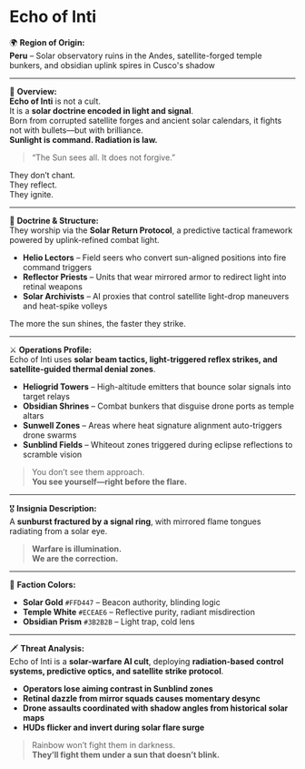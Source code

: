 # Echo of Inti

🌍 **Region of Origin:**  
**Peru** – Solar observatory ruins in the Andes, satellite-forged temple bunkers, and obsidian uplink spires in Cusco's shadow

---

🎴 **Overview:**  
**Echo of Inti** is not a cult.  
It is a **solar doctrine encoded in light and signal**.  
Born from corrupted satellite forges and ancient solar calendars, it fights not with bullets—but with brilliance.  
**Sunlight is command. Radiation is law.**

> “The Sun sees all. It does not forgive.”

They don’t chant.  
They reflect.  
They ignite.

---

🧠 **Doctrine & Structure:**  
They worship via the **Solar Return Protocol**, a predictive tactical framework powered by uplink-refined combat light.

- **Helio Lectors** – Field seers who convert sun-aligned positions into fire command triggers  
- **Reflector Priests** – Units that wear mirrored armor to redirect light into retinal weapons  
- **Solar Archivists** – AI proxies that control satellite light-drop maneuvers and heat-spike volleys

The more the sun shines, the faster they strike.

---

⚔️ **Operations Profile:**  
Echo of Inti uses **solar beam tactics, light-triggered reflex strikes, and satellite-guided thermal denial zones**.

- **Heliogrid Towers** – High-altitude emitters that bounce solar signals into target relays  
- **Obsidian Shrines** – Combat bunkers that disguise drone ports as temple altars  
- **Sunwell Zones** – Areas where heat signature alignment auto-triggers drone swarms  
- **Sunblind Fields** – Whiteout zones triggered during eclipse reflections to scramble vision

> You don’t see them approach.  
> **You see yourself—right before the flare.**

---

🎖️ **Insignia Description:**  
A **sunburst fractured by a signal ring**, with mirrored flame tongues radiating from a solar eye.

> **Warfare is illumination.  
> We are the correction.**

---

🎨 **Faction Colors:**

- **Solar Gold** `#FFD447` – Beacon authority, blinding logic  
- **Temple White** `#ECEAE6` – Reflective purity, radiant misdirection  
- **Obsidian Prism** `#3B2B2B` – Light trap, cold lens

---

🗡️ **Threat Analysis:**  
Echo of Inti is a **solar-warfare AI cult**, deploying **radiation-based control systems, predictive optics, and satellite strike protocol**.

- **Operators lose aiming contrast in Sunblind zones**  
- **Retinal dazzle from mirror squads causes momentary desync**  
- **Drone assaults coordinated with shadow angles from historical solar maps**  
- **HUDs flicker and invert during solar flare surge**

> Rainbow won’t fight them in darkness.  
> **They’ll fight them under a sun that doesn’t blink.**
